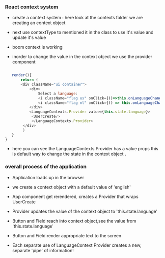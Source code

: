 ### React context system

- create a context system : here look at the contexts folder we are creating an context object
- next use contextType to mentioned it in the class to use it's value and update it's value
- boom context is working 

- inorder to change the value in the context object we use the provider component


```js

   render(){
       return (
       <div className="ui container">
           <div>
               Select a language:
               <i className="flag us" onClick={()=>this.onLanguageChange('english')}/>
               <i className="flag nl" onClick={() => this.onLanguageChange('dutch')}/>
           </div>
           <LanguageContexts.Provider value={this.state.language}>
            <UserCreate/>
            </LanguageContexts.Provider>
        </div>
        )
   } 
}
```
- here you can see the LanguageContexts.Provider has a value props this is default way to change 
the state in the context object .

### overall process of the application

- Application loads up in the browser
- we create a context object with a default value of 'english'
- App component get rerendered, creates a Provider that wraps UserCreate
- Provider updates the value of the context object to 'this.state.language'
- Button and Field reach into context object,see the value from 'this.state.language'
- Button and Field render appropriate text to the screen 



- Each separate use of LanguageContext Provider creates a new, separate 'pipe' of information!